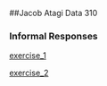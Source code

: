 ##Jacob Atagi Data 310

### Informal Responses
[exercise_1](https://github.com/jdatagi/Data_310/blob/main/exercise1.md)

[exercise_2](https://github.com/jdatagi/Data_310/blob/main/exercise_2.md)

